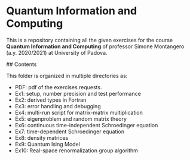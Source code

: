 # Quantum Information and Computing

This is a repository containing all the given exercises for the course **Quantum Information and Computing** of professor Simone Montangero (a.y. 2020/2021) at University of Padova.

## Contents

This folder is organized in multiple directories as:

* PDF: pdf of the exercises requests.
* Ex1: setup, number precision and test performance
* Ex2: derived types in Fortran
* Ex3: error handling and debugging
* Ex4: multi-run script for matrix-matrix multiplication
* Ex5: eigenproblem and random matrix theory
* Ex6: continuous time-independent Schroedinger equation
* Ex7: time-dependent Schroedinger equation
* Ex8: density matrices
* Ex9: Quantum Ising Model
* Ex10: Real-space renormalization group algorithm
